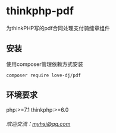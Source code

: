 # thinkphp-pdf
为thinkPHP写的pdf合同处理支付骑缝章组件
## 安装
使用composer管理依赖方式安装
```
composer require love-dj/pdf
```
## 环境要求
php:>=7.1
thinkphp:>=6.0


###### 欢迎交流：myhsj@qq.com